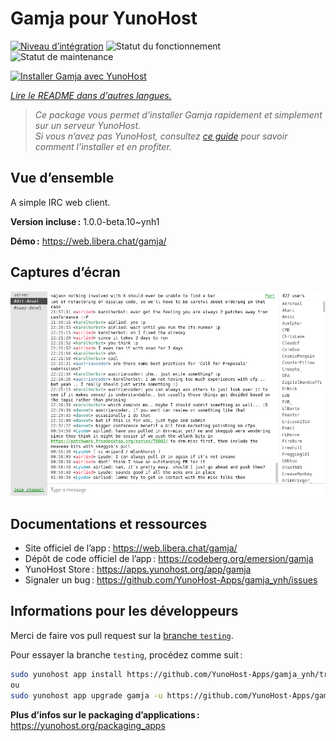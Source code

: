 <!--
Nota bene : ce README est automatiquement généré par <https://github.com/YunoHost/apps/tree/master/tools/readme_generator>
Il NE doit PAS être modifié à la main.
-->

# Gamja pour YunoHost

[![Niveau d’intégration](https://apps.yunohost.org/badge/integration/gamja)](https://ci-apps.yunohost.org/ci/apps/gamja/)
![Statut du fonctionnement](https://apps.yunohost.org/badge/state/gamja)
![Statut de maintenance](https://apps.yunohost.org/badge/maintained/gamja)

[![Installer Gamja avec YunoHost](https://install-app.yunohost.org/install-with-yunohost.svg)](https://install-app.yunohost.org/?app=gamja)

*[Lire le README dans d'autres langues.](./ALL_README.md)*

> *Ce package vous permet d’installer Gamja rapidement et simplement sur un serveur YunoHost.*  
> *Si vous n’avez pas YunoHost, consultez [ce guide](https://yunohost.org/install) pour savoir comment l’installer et en profiter.*

## Vue d’ensemble

A simple IRC web client.

**Version incluse :** 1.0.0-beta.10~ynh1

**Démo :** <https://web.libera.chat/gamja/>

## Captures d’écran

![Capture d’écran de Gamja](./doc/screenshots/screenshot.png)

## Documentations et ressources

- Site officiel de l’app : <https://web.libera.chat/gamja/>
- Dépôt de code officiel de l’app : <https://codeberg.org/emersion/gamja>
- YunoHost Store : <https://apps.yunohost.org/app/gamja>
- Signaler un bug : <https://github.com/YunoHost-Apps/gamja_ynh/issues>

## Informations pour les développeurs

Merci de faire vos pull request sur la [branche `testing`](https://github.com/YunoHost-Apps/gamja_ynh/tree/testing).

Pour essayer la branche `testing`, procédez comme suit :

```bash
sudo yunohost app install https://github.com/YunoHost-Apps/gamja_ynh/tree/testing --debug
ou
sudo yunohost app upgrade gamja -u https://github.com/YunoHost-Apps/gamja_ynh/tree/testing --debug
```

**Plus d’infos sur le packaging d’applications :** <https://yunohost.org/packaging_apps>
